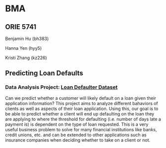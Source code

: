 # BMA
## ORIE 5741
Benjamin Hu (bh383)

Hanna Yen (hyy5)

Kristi Zhang (kz226)

## Predicting Loan Defaults
### Data Analysis Project: [Loan Defaulter Dataset](https://www.kaggle.com/datasets/gauravduttakiit/loan-defaulter)
Can we predict whether a customer will likely default on a loan given their application information? This project aims to analyze different bahaviors of clients as well as aspects of their loan application. Using this, our goal is to be able to predict whether a client will end up defaulting on the loan they are applying to where the threshold for defaulting (i.e. number of days late a payment is) is dependent on the type of loan requested. This is a very useful business problem to solve for many financial institutions like banks, credit unions, etc. and can be extended to other applications such as insurance companies when deciding whether to take on a client or not.
